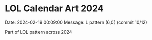 # LOL Calendar Art 2024

Date: 2024-02-19 00:09:00
Message: L pattern (6,0) (commit 10/12)

Part of LOL pattern across 2024
